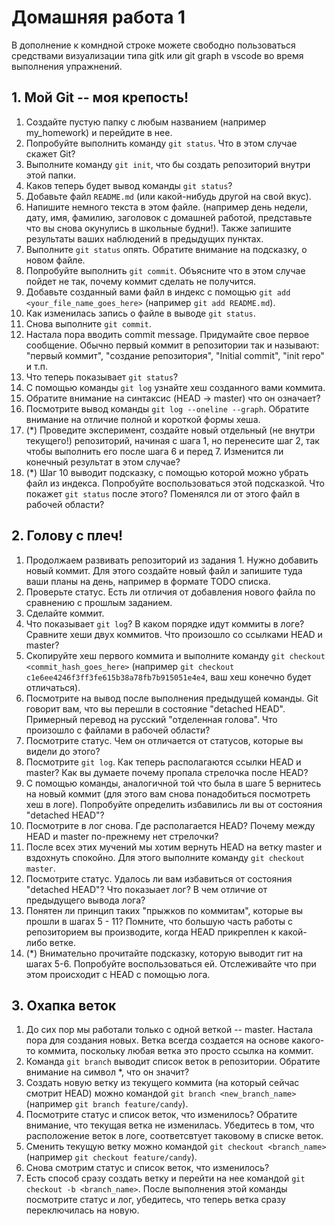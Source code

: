 # Домашняя работа 1

В дополнение к комндной строке можете свободно пользоваться средствами визуализации типа gitk или git graph в vscode во время выполнения упражнений.

## 1. Мой Git -- моя крепость!

1. Создайте пустую папку с любым названием (например my_homework) и перейдите в нее.
2. Попробуйте выполнить команду `git status`. Что в этом случае скажет Git?
3. Выполните команду `git init`, что бы создать репозиторий внутри этой папки.
4. Каков теперь будет вывод команды `git status`?
5. Добавьте файл `README.md` (или какой-нибудь другой на свой вкус).
6. Напишите немного текста в этом файле. (например день недели, дату, имя, фамилию, заголовок с домашней работой, представьте что вы снова окунулись в школьные будни!). Также запишите результаты ваших наблюдений в предыдущих пунктах.
7. Выполните `git status` опять. Обратите внимание на подсказку, о новом файле.
8. Попробуйте выполнить `git commit`. Объясните что в этом случае пойдет не так, почему коммит сделать не получится.
9. Добавьте созданный вами файл в индекс с помощью `git add <your_file_name_goes_here>` (например `git add README.md`).
10. Как изменилась запись о файле в выводе `git status`.
11. Снова выполните `git commit`.
12. Настала пора вводить commit message. Придумайте свое первое сообщение. Обычно первый коммит в репозитории так и называют: "первый коммит", "создание репозитория", "Initial commit", "init repo" и т.п.
13. Что теперь показывает `git status`?
14. С помощью команды `git log` узнайте хеш созданного вами коммита.
15. Обратите внимание на синтаксис (HEAD -> master) что он означает?
16. Посмотрите вывод команды `git log --oneline --graph`. Обратите внимание на отличие полной и короткой формы хеша.
17. (*) Проведите эксперимент, создайте новый отдельный (не внутри текущего!) репозиторий, начиная с шага 1, но перенесите шаг 2, так чтобы выполнить его после шага 6 и перед 7. Изменится ли конечный результат в этом случае?
18. (*) Шаг 10 выводит подсказку, с помощью которой можно убрать файл из индекса. Попробуйте воспользоваться этой подсказкой. Что покажет `git status` после этого? Поменялся ли от этого файл в рабочей области? 

## 2. Голову с плеч!

1. Продолжаем развивать репозиторий из задания 1. Нужно добавить новый коммит. Для этого создайте новый файл и запишите туда ваши планы на день, например в формате TODO списка.
2. Проверьте статус. Есть ли отличия от добавления нового файла по сравнению с прошлым заданием.
3. Сделайте коммит.
4. Что показывает `git log`? В каком порядке идут коммиты в логе? Сравните хеши двух коммитов. Что произошло со ссылками HEAD и master?
5. Скопируйте хеш первого коммита и выполните команду `git checkout <commit_hash_goes_here>` (например `git checkout c1e6ee4246f3ff3fe615b38a78fb7b915051e4e4`, ваш хеш конечно будет отличаться).
6. Посмотрите на вывод после выполнения предыдущей команды. Git говорит вам, что вы перешли в состояние "detached HEAD". Примерный перевод на русский "отделенная голова". Что произошло с файлами в рабочей области?
7. Посмотрите статус. Чем он отличается от статусов, которые вы видели до этого?
8. Посмотрите `git log`. Как теперь располагаются ссылки HEAD и master? Как вы думаете почему пропала стрелочка после HEAD?
9. С помощью команды, аналогичной той что была в шаге 5 вернитесь на новый коммит (для этого вам снова понадобиться посмотреть хеш в логе). Попробуйте определить избавились ли вы от состояния "detached HEAD"?
10. Посмотрите в лог снова. Где располагается HEAD? Почему между HEAD и master по-прежнему нет стрелочки?
11. После всех этих мучений мы хотим вернуть HEAD на ветку master и вздохнуть спокойно. Для этого выполните команду `git checkout master`.
12. Посмотрите статус. Удалось ли вам избавиться от состояния "detached HEAD"? Что показыает лог? В чем отличие от предыдущего вывода лога?
13. Понятен ли принцип таких "прыжков по коммитам", которые вы прошли в шагах 5 - 11? Помните, что большую часть работы с репозиторием вы производите, когда HEAD прикреплен к какой-либо ветке.
14. (*) Внимательно прочитайте подсказку, которую выводит гит на шагах 5-6. Попробуйте воспользоваться ей. Отслеживайте что при этом происходит с HEAD с помощью лога.

## 3. Охапка веток

1. До сих пор мы работали только с одной веткой -- master. Настала пора для создания новых. Ветка всегда создается на основе какого-то коммита, поскольку любая ветка это просто ссылка на коммит.
2. Команда `git branch` выводит список веток в репозитории. Обратите внимание на символ *, что он значит?
3. Создать новую ветку из текущего коммита (на который сейчас смотрит HEAD) можно командой `git branch <new_branch_name>` (например `git branch feature/candy`).
4. Посмотрите статус и список веток, что изменилось? Обратите внимание, что текущая ветка не изменилась. Убедитесь в том, что расположение веток в логе, соответсвтует таковому в списке веток. 
5. Сменить текущую ветку можно командой `git checkout <branch_name>` (например `git checkout feature/candy`).
6. Снова смотрим статус и список веток, что изменилось?
7. Есть способ сразу создать ветку и перейти на нее командой `git checkout -b <branch_name>`. После выполнения этой команды посмотрите статус и лог, убедитесь, что теперь ветка сразу переключилась на новую.